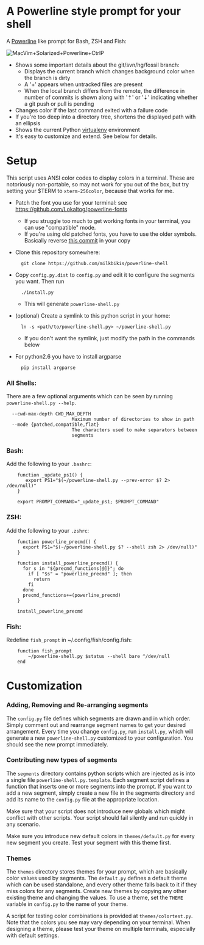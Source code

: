 A Powerline style prompt for your shell
=======================================

A [Powerline](https://github.com/Lokaltog/vim-powerline) like prompt for Bash, ZSH and Fish:

![MacVim+Solarized+Powerline+CtrlP](https://raw.github.com/milkbikis/dotfiles-mac/master/bash-powerline-screenshot.png)

*  Shows some important details about the git/svn/hg/fossil branch:
    *  Displays the current branch which changes background color when the branch is dirty
    *  A '+' appears when untracked files are present
    *  When the local branch differs from the remote, the difference in number of commits is shown along with '⇡' or '⇣' indicating whether a git push or pull is pending
*  Changes color if the last command exited with a failure code
*  If you're too deep into a directory tree, shortens the displayed path with an ellipsis
*  Shows the current Python [virtualenv](http://www.virtualenv.org/) environment
*  It's easy to customize and extend. See below for details.

# Setup

This script uses ANSI color codes to display colors in a terminal. These are
notoriously non-portable, so may not work for you out of the box, but try
setting your $TERM to `xterm-256color`, because that works for me.

* Patch the font you use for your terminal: see https://github.com/Lokaltog/powerline-fonts

  * If you struggle too much to get working fonts in your terminal, you can use "compatible" mode.
  * If you're using old patched fonts, you have to use the older symbols. Basically reverse [this commit](https://github.com/milkbikis/powerline-shell/commit/2a84ecc) in your copy

* Clone this repository somewhere:

        git clone https://github.com/milkbikis/powerline-shell

* Copy `config.py.dist` to `config.py` and edit it to configure the segments you want. Then run

        ./install.py

  * This will generate `powerline-shell.py`

* (optional) Create a symlink to this python script in your home:

        ln -s <path/to/powerline-shell.py> ~/powerline-shell.py

  * If you don't want the symlink, just modify the path in the commands below

* For python2.6 you have to install argparse

        pip install argparse

### All Shells:
There are a few optional arguments which can be seen by running `powerline-shell.py --help`.

```
  --cwd-max-depth CWD_MAX_DEPTH
                        Maximum number of directories to show in path
  --mode {patched,compatible,flat}
                        The characters used to make separators between
                        segments
```

### Bash:
Add the following to your `.bashrc`:

        function _update_ps1() {
           export PS1="$(~/powerline-shell.py --prev-error $? 2> /dev/null)"
        }

        export PROMPT_COMMAND="_update_ps1; $PROMPT_COMMAND"

### ZSH:
Add the following to your `.zshrc`:

        function powerline_precmd() {
          export PS1="$(~/powerline-shell.py $? --shell zsh 2> /dev/null)"
        }

        function install_powerline_precmd() {
          for s in "${precmd_functions[@]}"; do
            if [ "$s" = "powerline_precmd" ]; then
              return
            fi
          done
          precmd_functions+=(powerline_precmd)
        }

        install_powerline_precmd

### Fish:
Redefine `fish_prompt` in ~/.config/fish/config.fish:

        function fish_prompt
            ~/powerline-shell.py $status --shell bare ^/dev/null
        end

# Customization

### Adding, Removing and Re-arranging segments

The `config.py` file defines which segments are drawn and in which order. Simply
comment out and rearrange segment names to get your desired arrangement. Every
time you change `config.py`, run `install.py`, which will generate a new
`powerline-shell.py` customized to your configuration. You should see the new
prompt immediately.

### Contributing new types of segments

The `segments` directory contains python scripts which are injected as is into
a single file `powerline-shell.py.template`. Each segment script defines a
function that inserts one or more segments into the prompt. If you want to add a
new segment, simply create a new file in the segments directory and add its name
to the `config.py` file at the appropriate location.

Make sure that your script does not introduce new globals which might conflict
with other scripts. Your script should fail silently and run quickly in any
scenario.

Make sure you introduce new default colors in `themes/default.py` for every new
segment you create. Test your segment with this theme first.

### Themes

The `themes` directory stores themes for your prompt, which are basically color
values used by segments. The `default.py` defines a default theme which can be
used standalone, and every other theme falls back to it if they miss colors for
any segments. Create new themes by copying any other existing theme and
changing the values. To use a theme, set the `THEME` variable in `config.py` to
the name of your theme.

A script for testing color combinations is provided at `themes/colortest.py`.
Note that the colors you see may vary depending on your terminal. When designing
a theme, please test your theme on multiple terminals, especially with default
settings.
